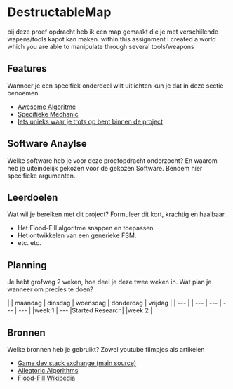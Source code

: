 # DestructableMap
bij deze proef opdracht heb ik een map gemaakt die je met verschillende wapens/tools kapot kan maken. 
within this assignment I created a world which you are able to manipulate through several tools/weapons 
## Features
Wanneer je een specifiek onderdeel wilt uitlichten kun je dat in deze sectie benoemen.

- [Awesome Algoritme](link)
- [Specifieke Mechanic](link)
- [Iets unieks waar je trots op bent binnen de project](link)

## Software Anaylse 
Welke software heb je voor deze proefopdracht onderzocht? En waarom heb je uiteindelijk gekozen voor de gekozen Software. Benoem hier specifieke argumenten.

## Leerdoelen 
Wat wil je bereiken met dit project? Formuleer dit kort, krachtig en haalbaar.
- Het Flood-Fill algoritme snappen en toepassen
- Het ontwikkelen van een generieke FSM.
- etc. etc.

## Planning 
Je hebt grofweg 2 weken, hoe deel je deze twee weken in. Wat plan je wanneer om precies te doen?

| | maandag | dinsdag | woensdag | donderdag | vrijdag |
| --- |  | --- | --- | --- | --- |
|week 1 | --- |Started Research|
|week 2 |

## Bronnen
Welke bronnen heb je gebruikt? Zowel youtube filmpjes als artikelen

- [Game dev stack exchange (main source)](https://gamedev.stackexchange.com/questions/6721/implementing-a-2d-destructible-landscape-like-worms)
- [Alleatoric Algorithms](link)
- [Flood-Fill Wikipedia](link)
